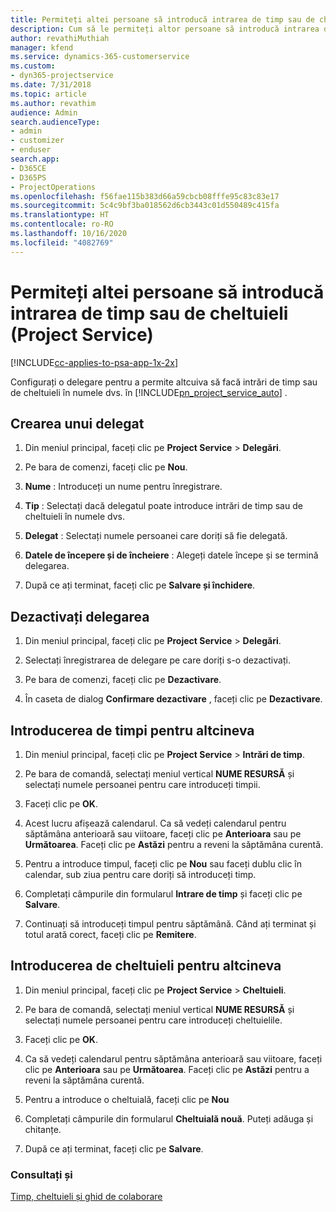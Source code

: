 ```yaml
---
title: Permiteți altei persoane să introducă intrarea de timp sau de cheltuieli
description: Cum să le permiteți altor persoane să introducă intrarea de timp sau de cheltuieli în Project Service
author: revathiMuthiah
manager: kfend
ms.service: dynamics-365-customerservice
ms.custom:
- dyn365-projectservice
ms.date: 7/31/2018
ms.topic: article
ms.author: revathim
audience: Admin
search.audienceType:
- admin
- customizer
- enduser
search.app:
- D365CE
- D365PS
- ProjectOperations
ms.openlocfilehash: f56fae115b383d66a59cbcb08fffe95c83c83e17
ms.sourcegitcommit: 5c4c9bf3ba018562d6cb3443c01d550489c415fa
ms.translationtype: HT
ms.contentlocale: ro-RO
ms.lasthandoff: 10/16/2020
ms.locfileid: "4082769"
---
```

# <a name="allow-someone-else-to-enter-your-time-entry-or-expense-project-service"></a>Permiteți altei persoane să introducă intrarea de timp sau de cheltuieli (Project Service)

[!INCLUDE[cc-applies-to-psa-app-1x-2x](../includes/cc-applies-to-psa-app-1x-2x.md)]

Configurați o delegare pentru a permite altcuiva să facă intrări de timp sau de cheltuieli în numele dvs. în [!INCLUDE[pn_project_service_auto](../includes/pn-project-service-auto.md)] .  
  
## <a name="create-a-delegate"></a>Crearea unui delegat  
  
1.  Din meniul principal, faceți clic pe **Project Service** > **Delegări**.  
  
2.  Pe bara de comenzi, faceți clic pe **Nou**.  
  
3. **Nume** : Introduceți un nume pentru înregistrare.  
  
4. **Tip** : Selectați dacă delegatul poate introduce intrări de timp sau de cheltuieli în numele dvs.  
  
5. **Delegat** : Selectați numele persoanei care doriți să fie delegată.  
  
6. **Datele de începere și de încheiere** : Alegeți datele începe și se termină delegarea.  
  
7.  După ce ați terminat, faceți clic pe **Salvare și închidere**.  
  
## <a name="turn-off-delegation"></a>Dezactivați delegarea  
  
1.  Din meniul principal, faceți clic pe **Project Service** > **Delegări**.  
  
2.  Selectați înregistrarea de delegare pe care doriți s-o dezactivați.  
  
3.  Pe bara de comenzi, faceți clic pe **Dezactivare**.  
  
4.  În caseta de dialog **Confirmare dezactivare** , faceți clic pe **Dezactivare**.  
  
## <a name="enter-time-for-someone-else"></a>Introducerea de timpi pentru altcineva  
  
1.  Din meniul principal, faceți clic pe **Project Service** > **Intrări de timp**.  
  
2.  Pe bara de comandă, selectați meniul vertical **NUME RESURSĂ** și selectați numele persoanei pentru care introduceți timpii.  
  
3.  Faceți clic pe **OK**.  
  
4.  Acest lucru afișează calendarul. Ca să vedeți calendarul pentru săptămâna anterioară sau viitoare, faceți clic pe **Anterioara** sau pe **Următoarea**. Faceți clic pe **Astăzi** pentru a reveni la săptămâna curentă.  
  
5.  Pentru a introduce timpul, faceți clic pe **Nou** sau faceți dublu clic în calendar, sub ziua pentru care doriți să introduceți timp.  
  
6.  Completați câmpurile din formularul **Intrare de timp** și faceți clic pe **Salvare**.  
  
7.  Continuați să introduceți timpul pentru săptămână. Când ați terminat și totul arată corect, faceți clic pe **Remitere**.  
  
## <a name="enter-expenses-for-someone-else"></a>Introducerea de cheltuieli pentru altcineva  
  
1.  Din meniul principal, faceți clic pe **Project Service** > **Cheltuieli**.  
  
2.  Pe bara de comandă, selectați meniul vertical **NUME RESURSĂ** și selectați numele persoanei pentru care introduceți cheltuielile.  
  
3.  Faceți clic pe **OK**.  
  
4.  Ca să vedeți calendarul pentru săptămâna anterioară sau viitoare, faceți clic pe **Anterioara** sau pe **Următoarea**. Faceți clic pe **Astăzi** pentru a reveni la săptămâna curentă.  
  
5.  Pentru a introduce o cheltuială, faceți clic pe **Nou**  
  
6.  Completați câmpurile din formularul **Cheltuială nouă**. Puteți adăuga și chitanțe.  
  
7.  După ce ați terminat, faceți clic pe **Salvare**.  
  
### <a name="see-also"></a>Consultați și  
 [Timp, cheltuieli și ghid de colaborare](../psa/time-expense-collaboration-guide.md)
